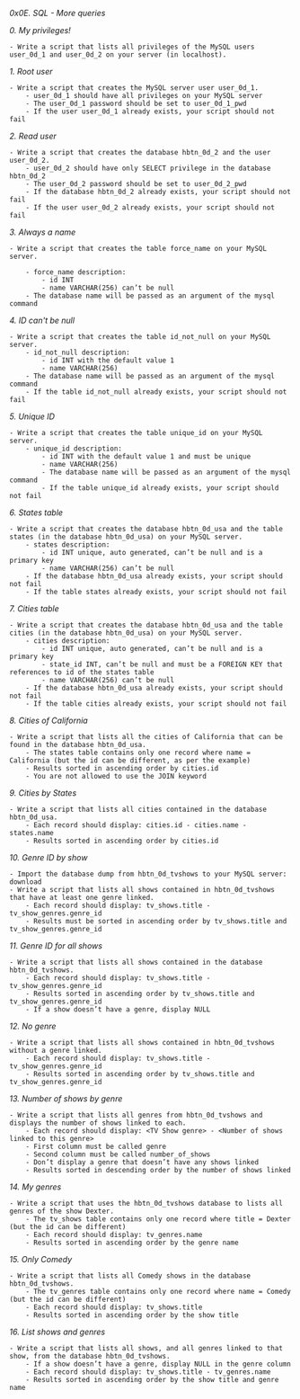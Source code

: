 *0x0E. SQL - More queries*

*0. My privileges!*

	- Write a script that lists all privileges of the MySQL users user_0d_1 and user_0d_2 on your server (in localhost).

*1. Root user*

	- Write a script that creates the MySQL server user user_0d_1.
		- user_0d_1 should have all privileges on your MySQL server
		- The user_0d_1 password should be set to user_0d_1_pwd
		- If the user user_0d_1 already exists, your script should not fail

*2. Read user*

	- Write a script that creates the database hbtn_0d_2 and the user user_0d_2.
		- user_0d_2 should have only SELECT privilege in the database hbtn_0d_2
		- The user_0d_2 password should be set to user_0d_2_pwd
		- If the database hbtn_0d_2 already exists, your script should not fail
		- If the user user_0d_2 already exists, your script should not fail

*3. Always a name*

	- Write a script that creates the table force_name on your MySQL server.

		- force_name description:
			- id INT
			- name VARCHAR(256) can’t be null
		- The database name will be passed as an argument of the mysql command

*4. ID can't be null*

	- Write a script that creates the table id_not_null on your MySQL server.
		- id_not_null description:
			- id INT with the default value 1
			- name VARCHAR(256)
		- The database name will be passed as an argument of the mysql command
		- If the table id_not_null already exists, your script should not fail

*5. Unique ID*

	- Write a script that creates the table unique_id on your MySQL server.
		- unique_id description:
			- id INT with the default value 1 and must be unique
			- name VARCHAR(256)
			- The database name will be passed as an argument of the mysql command
			- If the table unique_id already exists, your script should not fail

*6. States table*

	- Write a script that creates the database hbtn_0d_usa and the table states (in the database hbtn_0d_usa) on your MySQL server.
		- states description:
			- id INT unique, auto generated, can’t be null and is a primary key
			- name VARCHAR(256) can’t be null
		- If the database hbtn_0d_usa already exists, your script should not fail
		- If the table states already exists, your script should not fail

*7. Cities table*

	- Write a script that creates the database hbtn_0d_usa and the table cities (in the database hbtn_0d_usa) on your MySQL server.
		- cities description:
			- id INT unique, auto generated, can’t be null and is a primary key
			- state_id INT, can’t be null and must be a FOREIGN KEY that references to id of the states table
			- name VARCHAR(256) can’t be null
		- If the database hbtn_0d_usa already exists, your script should not fail
		- If the table cities already exists, your script should not fail

*8. Cities of California*

	- Write a script that lists all the cities of California that can be found in the database hbtn_0d_usa.
		- The states table contains only one record where name = California (but the id can be different, as per the example)
		- Results sorted in ascending order by cities.id
		- You are not allowed to use the JOIN keyword

*9. Cities by States*

	- Write a script that lists all cities contained in the database hbtn_0d_usa.
		- Each record should display: cities.id - cities.name - states.name
		- Results sorted in ascending order by cities.id

*10. Genre ID by show*

	- Import the database dump from hbtn_0d_tvshows to your MySQL server: download
	- Write a script that lists all shows contained in hbtn_0d_tvshows that have at least one genre linked.
		- Each record should display: tv_shows.title - tv_show_genres.genre_id
		- Results must be sorted in ascending order by tv_shows.title and tv_show_genres.genre_id

*11. Genre ID for all shows*

	- Write a script that lists all shows contained in the database hbtn_0d_tvshows.
		- Each record should display: tv_shows.title - tv_show_genres.genre_id
		- Results sorted in ascending order by tv_shows.title and tv_show_genres.genre_id
		- If a show doesn’t have a genre, display NULL

*12. No genre*

	- Write a script that lists all shows contained in hbtn_0d_tvshows without a genre linked.
		- Each record should display: tv_shows.title - tv_show_genres.genre_id
		- Results sorted in ascending order by tv_shows.title and tv_show_genres.genre_id

*13. Number of shows by genre*

	- Write a script that lists all genres from hbtn_0d_tvshows and displays the number of shows linked to each.
		- Each record should display: <TV Show genre> - <Number of shows linked to this genre>
		- First column must be called genre
		- Second column must be called number_of_shows
		- Don’t display a genre that doesn’t have any shows linked
		- Results sorted in descending order by the number of shows linked

*14. My genres*

	- Write a script that uses the hbtn_0d_tvshows database to lists all genres of the show Dexter.
		- The tv_shows table contains only one record where title = Dexter (but the id can be different)
		- Each record should display: tv_genres.name
		- Results sorted in ascending order by the genre name

*15. Only Comedy*

	- Write a script that lists all Comedy shows in the database hbtn_0d_tvshows.
		- The tv_genres table contains only one record where name = Comedy (but the id can be different)
		- Each record should display: tv_shows.title
		- Results sorted in ascending order by the show title

*16. List shows and genres*

	- Write a script that lists all shows, and all genres linked to that show, from the database hbtn_0d_tvshows.
		- If a show doesn’t have a genre, display NULL in the genre column
		- Each record should display: tv_shows.title - tv_genres.name
		- Results sorted in ascending order by the show title and genre name
